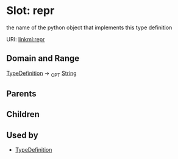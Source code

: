 
# Slot: repr


the name of the python object that implements this type definition

URI: [linkml:repr](https://w3id.org/linkml/repr)


## Domain and Range

[TypeDefinition](TypeDefinition.md) &#8594;  <sub>OPT</sub> [String](String.md)

## Parents


## Children


## Used by

 * [TypeDefinition](TypeDefinition.md)
